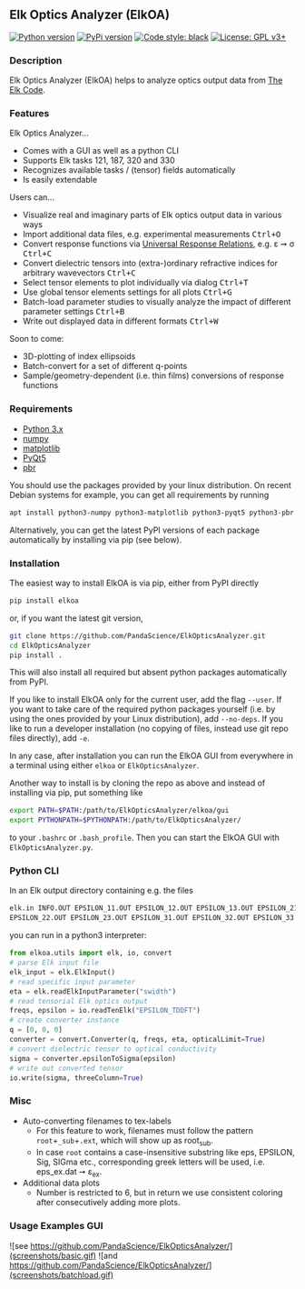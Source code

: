 ## Elk Optics Analyzer (ElkOA)
[![Python version](https://img.shields.io/pypi/pyversions/elkoa.svg)]()
[![PyPi version](https://img.shields.io/pypi/v/elkoa.svg)](pypi.org/project/elkoa/)
[![Code style: black](https://img.shields.io/badge/code%20style-black-000000.svg)](https://github.com/ambv/black)
[![License: GPL v3+](https://img.shields.io/github/license/PandaScience/ElkOpticsAnalyzer.svg)](http://www.gnu.org/licenses/gpl-3.0)

### Description
Elk Optics Analyzer (ElkOA) helps to analyze optics output data from 
[The Elk Code](http://elk.sourceforge.net).

### Features

Elk Optics Analyzer...

* Comes with a GUI as well as a python CLI
* Supports Elk tasks 121, 187, 320 and 330 
* Recognizes available tasks / (tensor) fields automatically
* Is easily extendable

Users can...

* Visualize real and imaginary parts of Elk optics output data in various ways
* Import additional data files, e.g. experimental measurements
  <kbd>Ctrl+O</kbd>
* Convert response functions via 
  [Universal Response Relations](https://arxiv.org/abs/1401.6800), e.g. ε ➙ σ
  <kbd>Ctrl+C</kbd>
* Convert dielectric tensors into (extra-)ordinary refractive
  indices for arbitrary wavevectors <kbd>Ctrl+C</kbd>
* Select tensor elements to plot individually via dialog <kbd>Ctrl+T</kbd>
* Use global tensor elements settings for all plots <kbd>Ctrl+G</kdb>
* Batch-load parameter studies to visually analyze the impact of different
  parameter settings <kbd>Ctrl+B</kbd>
* Write out displayed data in different formats <kbd>Ctrl+W</kbd>

Soon to come:

* 3D-plotting of index ellipsoids
* Batch-convert for a set of different q-points
* Sample/geometry-dependent (i.e. thin films) conversions of response functions

### Requirements
* [Python 3.x](https://www.python.org)
* [numpy](https://www.numpy.org/)
* [matplotlib](https://matplotlib.org)
* [PyQt5](http://pyqt.sourceforge.net/Docs/PyQt5/installation.html)
* [pbr](https://docs.openstack.org/pbr/latest/)

You should use the packages provided by your linux distribution. On recent 
Debian systems for example, you can get all requirements by running
```bash
apt install python3-numpy python3-matplotlib python3-pyqt5 python3-pbr
```

Alternatively, you can get the latest PyPI versions of each package
automatically by installing via pip (see below).


### Installation

The easiest way to install ElkOA is via pip, either from PyPI directly
```bash
pip install elkoa
```
or, if you want the latest git version, 
```bash
git clone https://github.com/PandaScience/ElkOpticsAnalyzer.git
cd ElkOpticsAnalyzer
pip install .
```
This will also install all required but absent python packages automatically
from PyPI.

If you like to install ElkOA only for the current user, add the flag `--user`.
If you want to take care of the required python packages yourself (i.e. by
using the ones provided by your Linux distribution), add `--no-deps`.  If you
like to run a developer installation (no copying of files, instead use git repo
files directly), add `-e`.

In any case, after installation you can run the ElkOA GUI from everywhere in a
terminal using either `elkoa` or `ElkOpticsAnalyzer`.

Another way to install is by cloning the repo as above and instead of
installing via pip, put something like
```bash
export PATH=$PATH:/path/to/ElkOpticsAnalyzer/elkoa/gui
export PYTHONPATH=$PYTHONPATH:/path/to/ElkOpticsAnalyzer/
```
to your `.bashrc` or `.bash_profile`. Then you can start the ElkOA GUI with
`ElkOpticsAnalyzer.py`.


### Python CLI

In an Elk output directory containing e.g. the files
```bash
elk.in INFO.OUT EPSILON_11.OUT EPSILON_12.OUT EPSILON_13.OUT EPSILON_21.OUT
EPSILON_22.OUT EPSILON_23.OUT EPSILON_31.OUT EPSILON_32.OUT EPSILON_33.OUT
```
you can run in a python3 interpreter:
```python
from elkoa.utils import elk, io, convert
# parse Elk input file
elk_input = elk.ElkInput()
# read specific input parameter
eta = elk.readElkInputParameter("swidth")
# read tensorial Elk optics output
freqs, epsilon = io.readTenElk("EPSILON_TDDFT")
# create converter instance
q = [0, 0, 0]
converter = convert.Converter(q, freqs, eta, opticalLimit=True)
# convert dielectric tensor to optical conductivity
sigma = converter.epsilonToSigma(epsilon)
# write out converted tensor
io.write(sigma, threeColumn=True)
```


### Misc

* Auto-converting filenames to tex-labels
  * For this feature to work, filenames must follow the pattern
    `root`+`_sub`+`.ext`, which will show up as root<sub>sub</sub>.
  *  In case `root` contains a case-insensitive substring like eps,
    EPSILON, Sig, SIGma etc., corresponding greek letters will be used,
    i.e. eps_ex.dat ➙ ε<sub>ex</sub>.
* Additional data plots
    * Number is restricted to 6, but in return we use consistent coloring after
      consecutively adding more plots.


### Usage Examples GUI
![see https://github.com/PandaScience/ElkOpticsAnalyzer/](screenshots/basic.gif)
![and https://github.com/PandaScience/ElkOpticsAnalyzer/](screenshots/batchload.gif)
